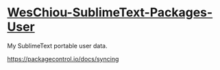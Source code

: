 # [WesChiou-SublimeText-Packages-User](https://github.com/WesChiou/WesChiou-SublimeText-Packages-User.git)

My SublimeText portable user data.

https://packagecontrol.io/docs/syncing
